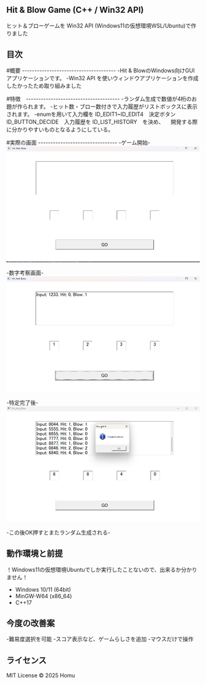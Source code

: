 ## Hit & Blow Game (C++ / Win32 API)
ヒット＆ブローゲームを Win32 API (Windows11の仮想環境WSL/Ubuntu)で作りました

## 目次

#概要 --------------------------------------
-Hit & BlowのWindows向けGUIアプリケーションです。
-Win32 API を使いウィンドウアプリケーションを作成したかったため取り組みました

#特徴　--------------------------------------
-ランダム生成で数値が4桁のお題が作られます。
-ヒット数・ブロー数付きで入力履歴がリストボックスに表示されます。
-enumを用いて入力欄を ID_EDIT1~ID_EDIT4　決定ボタン ID_BUTTON_DECIDE　入力履歴を ID_LIST_HISTORY　を決め、
　開発する際に分かりやすいものとなるようにしている。

 #実際の画面 --------------------------------
-ゲーム開始-
![ゲーム画面](./assets/game.png)

-数字考察画面-
![ゲーム画面](./assets/play.png)

-特定完了後-
![ゲーム画面](./assets/clear.png)

-この後OK押すとまたランダム生成される-

## 動作環境と前提
！Windows11の仮想環境Ubuntuでしか実行したことないので、出来るか分かりません！
- Windows 10/11 (64bit)
- MinGW-W64 (x86_64)
- C++17

## 今度の改善案
-難易度選択を可能
-スコア表示など、ゲームらしさを追加
-マウスだけで操作

## ライセンス

MIT License © 2025 Homu
